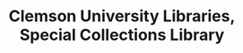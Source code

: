 ---
layout: repo
title: "Clemson University Libraries, Special Collections Library"
id: 2016
permalink: repos/2016/
---